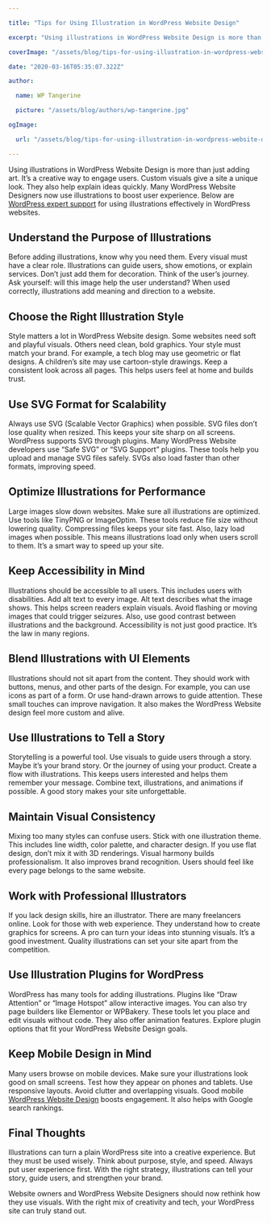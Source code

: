 ```yaml
---

title: "Tips for Using Illustration in WordPress Website Design"

excerpt: "Using illustrations in WordPress Website Design is more than just adding art. It’s a creative way to engage users. Custom visuals give a site a unique look. They also help explain ideas quickly."

coverImage: "/assets/blog/tips-for-using-illustration-in-wordpress-website-design/cover.jpg"

date: "2020-03-16T05:35:07.322Z"

author:

  name: WP Tangerine

  picture: "/assets/blog/authors/wp-tangerine.jpg"

ogImage:

  url: "/assets/blog/tips-for-using-illustration-in-wordpress-website-design/cover.jpg"

---
```


Using illustrations in WordPress Website Design is more than just adding art. It’s a creative way to engage users. Custom visuals give a site a unique look. They also help explain ideas quickly. Many WordPress Website Designers now use illustrations to boost user experience. Below are [WordPress expert support](https://wptangerine.com/wordpress-support/) for using illustrations effectively in WordPress websites.

## Understand the Purpose of Illustrations

Before adding illustrations, know why you need them. Every visual must have a clear role. Illustrations can guide users, show emotions, or explain services. Don’t just add them for decoration. Think of the user’s journey. Ask yourself: will this image help the user understand? When used correctly, illustrations add meaning and direction to a website.

## Choose the Right Illustration Style

Style matters a lot in WordPress Website design. Some websites need soft and playful visuals. Others need clean, bold graphics. Your style must match your brand. For example, a tech blog may use geometric or flat designs. A children’s site may use cartoon-style drawings. Keep a consistent look across all pages. This helps users feel at home and builds trust.

## Use SVG Format for Scalability

Always use SVG (Scalable Vector Graphics) when possible. SVG files don’t lose quality when resized. This keeps your site sharp on all screens. WordPress supports SVG through plugins. Many WordPress Website developers use “Safe SVG” or “SVG Support” plugins. These tools help you upload and manage SVG files safely. SVGs also load faster than other formats, improving speed.

## Optimize Illustrations for Performance

Large images slow down websites. Make sure all illustrations are optimized. Use tools like TinyPNG or ImageOptim. These tools reduce file size without lowering quality. Compressing files keeps your site fast. Also, lazy load images when possible. This means illustrations load only when users scroll to them. It’s a smart way to speed up your site.

## Keep Accessibility in Mind

Illustrations should be accessible to all users. This includes users with disabilities. Add alt text to every image. Alt text describes what the image shows. This helps screen readers explain visuals. Avoid flashing or moving images that could trigger seizures. Also, use good contrast between illustrations and the background. Accessibility is not just good practice. It’s the law in many regions.

## Blend Illustrations with UI Elements

Illustrations should not sit apart from the content. They should work with buttons, menus, and other parts of the design. For example, you can use icons as part of a form. Or use hand-drawn arrows to guide attention. These small touches can improve navigation. It also makes the WordPress Website design feel more custom and alive.

## Use Illustrations to Tell a Story

Storytelling is a powerful tool. Use visuals to guide users through a story. Maybe it’s your brand story. Or the journey of using your product. Create a flow with illustrations. This keeps users interested and helps them remember your message. Combine text, illustrations, and animations if possible. A good story makes your site unforgettable.

## Maintain Visual Consistency

Mixing too many styles can confuse users. Stick with one illustration theme. This includes line width, color palette, and character design. If you use flat design, don’t mix it with 3D renderings. Visual harmony builds professionalism. It also improves brand recognition. Users should feel like every page belongs to the same website.

## Work with Professional Illustrators

If you lack design skills, hire an illustrator. There are many freelancers online. Look for those with web experience. They understand how to create graphics for screens. A pro can turn your ideas into stunning visuals. It’s a good investment. Quality illustrations can set your site apart from the competition.

## Use Illustration Plugins for WordPress

WordPress has many tools for adding illustrations. Plugins like “Draw Attention” or “Image Hotspot” allow interactive images. You can also try page builders like Elementor or WPBakery. These tools let you place and edit visuals without code. They also offer animation features. Explore plugin options that fit your WordPress Website Design goals.

## Keep Mobile Design in Mind

Many users browse on mobile devices. Make sure your illustrations look good on small screens. Test how they appear on phones and tablets. Use responsive layouts. Avoid clutter and overlapping visuals. Good mobile [WordPress Website Design](https://wptangerine.com/wordpress-website-design/) boosts engagement. It also helps with Google search rankings.

## Final Thoughts

Illustrations can turn a plain WordPress site into a creative experience. But they must be used wisely. Think about purpose, style, and speed. Always put user experience first. With the right strategy, illustrations can tell your story, guide users, and strengthen your brand.

Website owners and WordPress Website Designers should now rethink how they use visuals. With the right mix of creativity and tech, your WordPress site can truly stand out.
